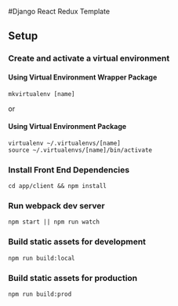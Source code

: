 #Django React Redux Template

## Setup

### Create and activate a virtual environment

#### Using Virtual Environment Wrapper Package

```
mkvirtualenv [name]
```

or

#### Using Virtual Environment Package

```
virtualenv ~/.virtualenvs/[name]
source ~/.virtualenvs/[name]/bin/activate
```

### Install Front End Dependencies
```
cd app/client && npm install
```

### Run webpack dev server
```
npm start || npm run watch
```

### Build static assets for development
```
npm run build:local
```

### Build static assets for production
```
npm run build:prod
```